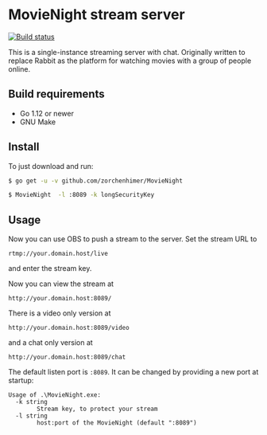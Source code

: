 # MovieNight stream server

[![Build status](https://api.travis-ci.org/zorchenhimer/MovieNight.svg?branch=master)](https://travis-ci.org/zorchenhimer/MovieNight)

This is a single-instance streaming server with chat.  Originally written to
replace Rabbit as the platform for watching movies with a group of people
online.

## Build requirements

- Go 1.12 or newer
- GNU Make

## Install

To just download and run:
```bash
$ go get -u -v github.com/zorchenhimer/MovieNight

$ MovieNight  -l :8089 -k longSecurityKey
```

## Usage

Now you can use OBS to push a stream to the server.  Set the stream URL to
```text
rtmp://your.domain.host/live
```
and enter the stream key.

Now you can view the stream at

```text
http://your.domain.host:8089/
```

There is a video only version at

```text
http://your.domain.host:8089/video
```

and a chat only version at

```text
http://your.domain.host:8089/chat
```

The default listen port is `:8089`.  It can be changed by providing a new port
at startup:

```text
Usage of .\MovieNight.exe:
  -k string
        Stream key, to protect your stream
  -l string
        host:port of the MovieNight (default ":8089")
```
